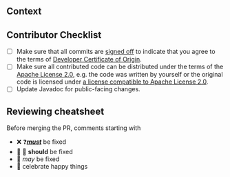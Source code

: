 <!--- The issue this PR addresses -->
<!-- Fixes #? -->

## Context
<!--- Why do you believe many users will benefit from this change? -->
<!--- Link to relevant issues or forum discussions here -->

## Contributor Checklist
- [ ] Make sure that all commits are [signed off](https://git-scm.com/docs/git-commit#Documentation/git-commit.txt---signoff) to indicate that you agree to the terms of [Developer Certificate of Origin](https://developercertificate.org/).
- [ ] Make sure all contributed code can be distributed under the terms of the [Apache License 2.0](https://github.com/River-Vora/affirmation_adventures/blob/main/LICENSE), e.g. the code was written by yourself or the original code is licensed under [a license compatible to Apache License 2.0](https://apache.org/legal/resolved.html).
- [ ] Update Javadoc for public-facing changes.

## Reviewing cheatsheet

Before merging the PR, comments starting with 
- ❌ ❓<ins>***must***</ins> be fixed
- 🤔 💅 **should** be fixed
- 💭 _may_ be fixed
- 🎉 celebrate happy things
